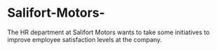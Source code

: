 # Salifort-Motors-
The HR department at Salifort Motors wants to take some initiatives to improve employee satisfaction levels at the company.
